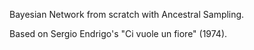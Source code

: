Bayesian Network from scratch with Ancestral Sampling.

Based on Sergio Endrigo's "Ci vuole un fiore" (1974).